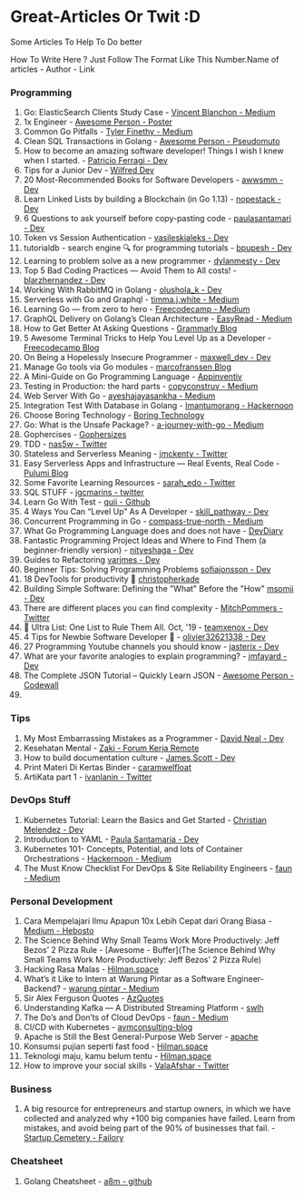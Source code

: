 # Great-Articles Or Twit :D
Some Articles To Help To Do better

How To Write Here ? Just Follow The Format Like This
Number.Name of articles - Author - Link 

### Programming 
1. Go: ElasticSearch Clients Study Case - [Vincent Blanchon - Medium](https://medium.com/a-journey-with-go/go-elasticsearch-clients-study-case-dbaee1e02c7)
2. 1x Engineer - [Awesome Person - Poster](https://1x.engineer/)
3. Common Go Pitfalls - [Tyler Finethy - Medium](https://medium.com/better-programming/common-go-pitfalls-a92197cd96d2)
4. Clean SQL Transactions in Golang - [Awesome Person - Pseudomuto](https://pseudomuto.com/2018/01/clean-sql-transactions-in-golang/#disqus_thread)
5. How to become an amazing software developer! Things I wish I knew when I started. - [Patricio Ferragi - Dev](https://dev.to/patferraggi/how-to-become-an-amazing-software-developer-things-i-wish-i-knew-when-i-started-28c5)
6. Tips for a Junior Dev - [Wilfred Dev](https://dev.to/willzmu/tips-for-a-junior-dev-3olh)
7. 20 Most-Recommended Books for Software Developers - [awwsmm - Dev](https://dev.to/awwsmm/20-most-recommended-books-for-software-developers-5578)
8. Learn Linked Lists by building a Blockchain (in Go 1.13) - [nopestack - Dev](https://dev.to/nopestack/learn-linked-lists-by-building-a-blockchain-in-go-1-13-37e5)
9. 6 Questions to ask yourself before copy-pasting code - [paulasantamari - Dev](https://dev.to/paulasantamaria/6-questions-to-ask-yourself-before-copy-pasting-code-2gk1)
10. Token vs Session Authentication - [vasileskialeks - Dev](https://dev.to/vasilevskialeks/token-vs-session-authentication-56ed)
11. tutorialdb - search engine 🔍 for programming tutorials - [bpupesh - Dev](https://dev.to/bhupesh/tutorialdb-search-engine-for-programming-tutorials-2fd6)
12. Learning to problem solve as a new programmer - [dylanmesty - Dev](https://dev.to/dylanmesty/learning-to-problem-solve-as-a-new-programmer-3jp4)
13. Top 5 Bad Coding Practices — Avoid Them to All costs! - [blarzhernandez - Dev](https://dev.to/blarzhernandez/top-5-bad-coding-practices-avoid-them-to-all-costs-2ab3)
14. Working With RabbitMQ in Golang - [olushola_k - Dev](https://dev.to/olushola_k/working-with-rabbitmq-in-golang-1kmj)
15. Serverless with Go and Graphql - [timma.j.white - Medium](https://medium.com/@timma.j.white/serverless-with-go-and-graphql-af4fe344d399)
16. Learning Go — from zero to hero - [Freecodecamp - Medium](https://medium.com/free-code-camp/learning-go-from-zero-to-hero-d2a3223b3d86)
17. GraphQL Delivery on Golang’s Clean Architecture - [EasyRead - Medium](https://medium.com/easyread/graphql-delivery-on-golangs-clean-architecture-5c995a17b3a8)
18. How to Get Better At Asking Questions - [Grammarly Blog](https://www.grammarly.com/blog/asking-questions/)
19. 5 Awesome Terminal Tricks to Help You Level Up as a Developer - [Freecodecamp Blog](https://www.freecodecamp.org/news/terminal-tricks/)
20. On Being a Hopelessly Insecure Programmer - [maxwell_dev - Dev](https://dev.to/maxwell_dev/on-being-a-hopelessly-insecure-programmer-31a3?utm_source=hootsuite&utm_medium=&utm_term=&utm_content=&utm_campaign=)
21. Manage Go tools via Go modules - [marcofranssen Blog](https://marcofranssen.nl/manage-go-tools-via-go-modules/)
22. A Mini-Guide on Go Programming Language - [Appinventiv](https://appinventiv.com/blog/mini-guide-to-go-programming-language/)
23. Testing in Production: the hard parts - [copyconstruv - Medium](https://medium.com/@copyconstruct/testing-in-production-the-hard-parts-3f06cefaf592)
24. Web Server With Go - [ayeshajayasankha - Medium](https://medium.com/@ayeshajayasankha/web-server-with-go-54dd4bd34e7a)
25. Integration Test With Database in Golang - [Imantumorang - Hackernoon](https://hackernoon.com/integration-test-with-database-in-golang-355dc123fdc9)
26. Choose Boring Technology - [Boring Technology](http://boringtechnology.club/)
27. Go: What is the Unsafe Package? - [a-journey-with-go - Medium](https://medium.com/a-journey-with-go/go-what-is-the-unsafe-package-d2443da36350)
28. Gophercises - [Gophersizes](https://gophercises.com/)
29. TDD - [nas5w - Twitter](https://twitter.com/nas5w/status/1165040364505505792)
30. Stateless and Serverless Meaning - [jmckenty - Twitter](https://twitter.com/jmckenty/status/1164257510515044352?s=20)
31. Easy Serverless Apps and Infrastructure — Real Events, Real Code - [Pulumi Blog](https://www.pulumi.com/blog/easy-serverless-apps-and-infrastructure-real-events-real-code/)
32. Some Favorite Learning Resources - [sarah_edo - Twitter](https://twitter.com/sarah_edo/status/1161318200111316992?s=20)
33. SQL STUFF - [jgcmarins - twitter](https://twitter.com/jgcmarins/status/1160981410158694401?s=20)
34. Learn Go With Test - [quii - Github](https://github.com/quii/learn-go-with-tests#readme)
35. 4 Ways You Can “Level Up” As A Developer - [skill_pathway - Dev](https://dev.to/skill_pathway/4-ways-you-can-level-up-as-a-developer-17ol?utm_source=hootsuite&utm_medium=&utm_term=&utm_content=&utm_campaign=)
36. Concurrent Programming in Go - [compass-true-north - Medium](https://medium.com/compass-true-north/concurrent-programming-in-go-de33441ace1c)
37. What Go Programming Language does and does not have - [DevDiary](https://ap4tt.hashnode.dev/what-go-programming-language-does-and-does-not-have-cjwp6rsde0001hos1jls5e2zo)
38. Fantastic Programming Project Ideas and Where to Find Them (a beginner-friendly version) - [nityeshaga - Dev](https://dev.to/nityeshaga/fantastic-programming-project-ideas-and-where-to-find-them-the-beginner-friendly-version-9d5)
40. Guides to Refactoring [varjmes - Dev](https://dev.to/varjmes/guides-to-refactoring-4ndb)
41. Beginner Tips: Solving Programming Problems [sofiajonsson - Dev](https://dev.to/sofiajonsson/beginner-tips-solving-code-problems-55hg)
42. 18 DevTools for productivity 🚀 [christopherkade](https://dev.to/christopherkade/18-devtools-for-productivity-5ia)
43. Building Simple Software: Defining the "What" Before the "How" [msomji - Dev](https://dev.to/msomji/building-simple-software-defining-the-what-before-the-how-5b9m)
44. There are different places you can find complexity - [MitchPommers - Twitter](https://twitter.com/MitchPommers/status/1191899188327374848?s=20)
45. 🤯 Ultra List: One List to Rule Them All. Oct, '19 - [teamxenox - Dev](https://dev.to/teamxenox/ultra-list-one-list-to-rule-them-all-oct-19-1aeh)
46. 4 Tips for Newbie Software Developer 🥳 - [olivier32621338 - Dev](https://dev.to/olivier32621338/4-tips-for-newbie-software-developer-3gaa)
47. 27 Programming Youtube channels you should know - [jasterix - Dev](https://dev.to/jasterix/27-programming-youtube-channels-you-should-know-4c39)
48. What are your favorite analogies to explain programming? - [jmfayard - Dev](https://dev.to/jmfayard/what-are-your-favorite-analogies-to-explain-programming-7np)
49. The Complete JSON Tutorial – Quickly Learn JSON - [Awesome Person - Codewall](https://www.codewall.co.uk/the-complete-json-tutorial-quickly-learn-json/?utm_source=CWTwitter&utm_medium=social)
50. 

### Tips
1. My Most Embarrassing Mistakes as a Programmer - [David Neal - Dev](https://dev.to/reverentgeek/my-most-embarrassing-mistakes-as-a-programmer-1c2p)
2. Kesehatan Mental - [Zaki - Forum Kerja Remote](https://forum.kerjaremote.co.id/t/kesehatan-mental/305)
3. How to build documentation culture - [James.Scott - Dev](https://dev.to/scottydocs/how-to-build-a-documentation-culture-2mk7)
4. Print Materi Di Kertas Binder - [caramwelfloat](https://twitter.com/caramwelfloat/status/1163007326917259264?s=20)
5. ArtiKata part 1 - [ivanlanin - Twitter](https://twitter.com/ivanlanin/status/1150561015546953728?s=20)

### DevOps Stuff
1. Kubernetes Tutorial: Learn the Basics and Get Started - [Christian Melendez - Dev](https://dev.to/scalyr/kubernetes-tutorial-learn-the-basics-and-get-started-5dgh)
2. Introduction to YAML - [Paula Santamaria - Dev](https://dev.to/paulasantamaria/introduction-to-yaml-125f)
3. Kubernetes 101- Concepts, Potential, and lots of Container Orchestrations - [Hackernoon - Medium](https://hackernoon.com/kubernetes-101-concepts-and-why-it-matters-g27536x2)
4. The Must Know Checklist For DevOps & Site Reliability Engineers - [faun - Medium](https://medium.com/faun/the-must-know-checklist-for-devops-system-reliability-engineers-f74c1cbf259d)

### Personal Development
1. Cara Mempelajari Ilmu Apapun 10x Lebih Cepat dari Orang Biasa - [Medium - Hebosto](https://medium.com/no-drama/cara-mempelajari-ilmu-apapun-10x-lebih-cepat-dari-orang-biasa-437a7b533383)
2. The Science Behind Why Small Teams Work More Productively: Jeff Bezos’ 2 Pizza Rule - [Awesome - Buffer](The Science Behind Why Small Teams Work More Productively: Jeff Bezos’ 2 Pizza Rule)
3. Hacking Rasa Malas - [Hilman.space](https://hilman.space/paksa/)
4. What’s it Like to Intern at Warung Pintar as a Software Engineer-Backend? - [warung pintar - Medium](https://medium.com/warung-pintar/whats-it-like-to-intern-at-warung-pintar-as-a-software-engineer-backend-4fa336d73e2d)
5. Sir Alex Ferguson Quotes - [AzQuotes](https://www.azquotes.com/quote/1428491)
6. Understanding Kafka — A Distributed Streaming Platform - [swlh](https://medium.com/swlh/understanding-kafka-a-distributed-streaming-platform-9a0360b99de8)
7. The Do’s and Don’ts of Cloud DevOps - [faun - Medium](https://medium.com/faun/the-dos-and-don-ts-of-cloud-devops-62ff8904e4ac)
8. CI/CD with Kubernetes - [avmconsulting-blog](https://medium.com/avmconsulting-blog/ci-cd-on-kubernetes-7ccd5fe43093)
9. Apache is Still the Best General-Purpose Web Server - [apache](https://blog.sourcerer.io/apache-is-still-the-best-general-purpose-web-server-dacedbd86921)
10. Konsumsi pujian seperti fast food - [Hilman.space](https://hilman.space/pujian/)
11. Teknologi maju, kamu belum tentu - [Hilman.space](https://hilman.space/teknologi-maju-kamu-belum-tentu/)
12. How to improve your social skills - [ValaAfshar - Twitter](https://twitter.com/ValaAfshar/status/1191996766486319104?s=20)

### Business 
1. A big resource for entrepreneurs and startup owners, in which we have collected and analyzed why +100 big companies have failed. Learn from mistakes, and avoid being part of the 90% of businesses that fail. - [Startup Cemetery - Failory](https://www.failory.com/cemetery?ref=producthunt)

### Cheatsheet
1. Golang Cheatsheet - [a8m - github](https://github.com/a8m/golang-cheat-sheet)
